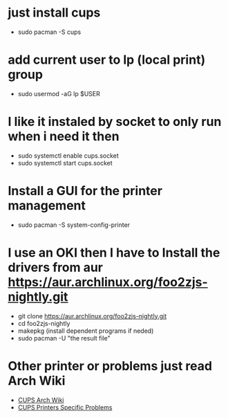 # just install cups 
- sudo pacman -S cups
# add current user to lp (local print) group
- sudo usermod -aG lp $USER
# I like it instaled by socket to only run when i need it then
- sudo systemctl enable cups.socket
- sudo systemctl start cups.socket
# Install a GUI for the printer management
- sudo pacman -S system-config-printer
# I use an OKI then I have to Install the drivers from aur https://aur.archlinux.org/foo2zjs-nightly.git
- git clone https://aur.archlinux.org/foo2zjs-nightly.git
- cd foo2zjs-nightly
- makepkg (install dependent programs if neded)
- sudo pacman -U "the result file"
# Other printer or problems just read Arch Wiki
- [CUPS Arch Wiki](https://wiki.archlinux.org/title/CUPS)
- [CUPS Printers Specific Problems](https://wiki.archlinux.org/title/CUPS/Printer-specific_problems)
